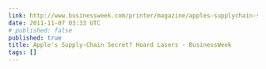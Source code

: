 ```yaml
---
link: http://www.businessweek.com/printer/magazine/apples-supplychain-secret-hoard-lasers-11032011.html
date: 2011-11-07 03:33 UTC
# published: false
published: true
title: Apple's Supply-Chain Secret? Hoard Lasers - BusinessWeek
tags: []
---
```



